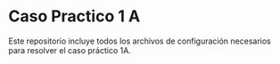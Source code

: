 # Caso Practico 1 A

Este repositorio incluye todos los archivos de configuración necesarios para resolver el caso práctico 1A.
